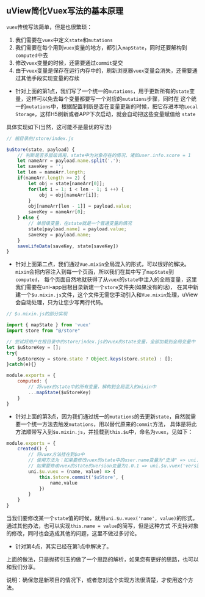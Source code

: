 ## uView简化Vuex写法的基本原理

`vuex`传统写法简单，但是也很繁琐：

1. 我们需要在`vuex`中定义`state`和`mutations`
2. 我们需要在每个用到`vuex`变量的地方，都引入`mapState`，同时还要解构到`computed`中去
3. 修改`vuex`变量的时候，还需要通过`commit`提交
4. 由于`vuex`变量是保存在运行内存中的，刷新浏览器`vuex`变量会消失，还需要通过其他手段实现变量的存续

- 针对上面的第1点，我们写了一个统一的`mutations`，用于更新所有的`state`变量，这样可以免去每个变量都要写一个对应的`mutations`步骤，同时在
这个统一的`mutations`中，根据配置判断是否在变量更新的时候，把它存进本地`Local Storage`，这样H5刷新或者APP下次启动，就会自动把这些变量赋值给
`state`

具体实现如下(当然，这可能不是最优的写法)

```js
// 根目录的/store/index.js

$uStore(state, payload) {
	// 判断是否多层级调用，state中为对象存在的情况，诸如user.info.score = 1
	let nameArr = payload.name.split('.');
	let saveKey = '';
	let len = nameArr.length;
	if(nameArr.length >= 2) {
		let obj = state[nameArr[0]];
		for(let i = 1; i < len - 1; i ++) {
			obj = obj[nameArr[i]];
		}
		obj[nameArr[len - 1]] = payload.value;
		saveKey = nameArr[0];
	} else {
		// 单层级变量，在state就是一个普通变量的情况
		state[payload.name] = payload.value;
		saveKey = payload.name;
	}
	saveLifeData(saveKey, state[saveKey])
}
```

- 针对上面第二点，我们通过`Vue.mixin`全局混入的形式，可以很好的解决。`mixin`会把内容注入到每一个页面，所以我们在其中写了`mapState`到`computed`，
每个页面自然地就获得了从`vuex`的`state`中注入的全局变量，这里我们需要在uni-app目根目录新建一个`store`文件夹(如果没有的话)，
在其中新建一个`$u.mixin.js`文件，这个文件无需您手动引入和`Vue.mixin`处理，uView会自动处理，只为让您少写两行代码。

```js
// $u.mixin.js的部分实现

import { mapState } from 'vuex'
import store from "@/store"

// 尝试将用户在根目录中的store/index.js的vuex的state变量，全部加载到全局变量中
let $uStoreKey = [];
try{
	$uStoreKey = store.state ? Object.keys(store.state) : [];
}catch(e){}

module.exports = {
	computed: {
		// 将vuex的state中的所有变量，解构到全局混入的mixin中
		...mapState($uStoreKey)
	}
}
```


- 针对上面的第3点，因为我们通过统一的`mutations`的去更新`state`，自然就需要一个统一方法去触发`mutations`，用以替代原来的`commit`方法，
具体是将此方法顺带写入到`$u.mixin.js`，并挂载到`this.$u`中，命名为`vuex`，见如下：

```js
module.exports = {
	created() {
		// 将vuex方法挂在到$u中
		// 使用方法为：如果要修改vuex的state中的user.name变量为"史诗" => uni.$u.vuex('user.name', '史诗')
		// 如果要修改vuex的state的version变量为1.0.1 => uni.$u.vuex('version', '1.0.1')
		uni.$u.vuex = (name, value) => {
			this.$store.commit('$uStore', {
				name,value
			})
		}
	}
}
```

当我们要修改某一个`state`值的时候，就用`uni.$u.vuex('name', value)`的形式，通过其他办法，也可以实现`this.name = value`的简写，但是这种方式
不支持对象的修改，同时也会造成其他的问题，这里不做过多讨论。

- 针对第4点，其实已经在第1点中解决了。

上面的做法，只是抛砖引玉的做了一个思路的解析，如果您有更好的思路，也可以和我们分享。

说明：确保您是新项目的情况下，或者您对这个实现方法很清楚，才使用这个方法。